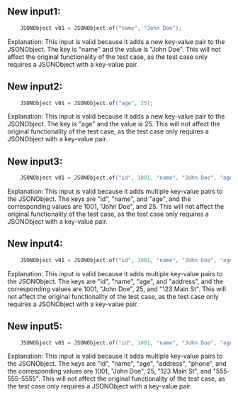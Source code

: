 ## New input1:
```java
    JSONObject v01 = JSONObject.of("name", "John Doe");
```
Explanation: This input is valid because it adds a new key-value pair to the JSONObject. The key is "name" and the value is "John Doe". This will not affect the original functionality of the test case, as the test case only requires a JSONObject with a key-value pair.

## New input2:
```java
    JSONObject v01 = JSONObject.of("age", 25);
```
Explanation: This input is valid because it adds a new key-value pair to the JSONObject. The key is "age" and the value is 25. This will not affect the original functionality of the test case, as the test case only requires a JSONObject with a key-value pair.

## New input3:
```java
    JSONObject v01 = JSONObject.of("id", 1001, "name", "John Doe", "age", 25);
```
Explanation: This input is valid because it adds multiple key-value pairs to the JSONObject. The keys are "id", "name", and "age", and the corresponding values are 1001, "John Doe", and 25. This will not affect the original functionality of the test case, as the test case only requires a JSONObject with a key-value pair.

## New input4:
```java
    JSONObject v01 = JSONObject.of("id", 1001, "name", "John Doe", "age", 25, "address", "123 Main St");
```
Explanation: This input is valid because it adds multiple key-value pairs to the JSONObject. The keys are "id", "name", "age", and "address", and the corresponding values are 1001, "John Doe", 25, and "123 Main St". This will not affect the original functionality of the test case, as the test case only requires a JSONObject with a key-value pair.

## New input5:
```java
    JSONObject v01 = JSONObject.of("id", 1001, "name", "John Doe", "age", 25, "address", "123 Main St", "phone", "555-555-5555");
```
Explanation: This input is valid because it adds multiple key-value pairs to the JSONObject. The keys are "id", "name", "age", "address", "phone", and the corresponding values are 1001, "John Doe", 25, "123 Main St", and "555-555-5555". This will not affect the original functionality of the test case, as the test case only requires a JSONObject with a key-value pair.
